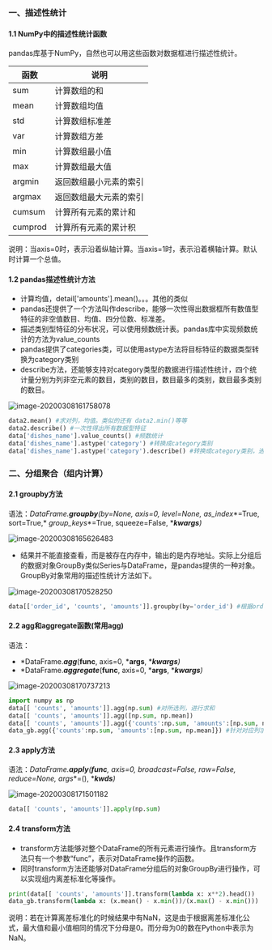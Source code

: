 ### 一、描述性统计

#### 1.1 NumPy中的描述性统计函数 

pandas库基于NumPy，自然也可以用这些函数对数据框进行描述性统计。

| 函数    | 说明                   |
| ------- | ---------------------- |
| sum     | 计算数组的和           |
| mean    | 计算数组均值           |
| std     | 计算数组标准差         |
| var     | 计算数组方差           |
| min     | 计算数组最小值         |
| max     | 计算数组最大值         |
| argmin  | 返回数组最小元素的索引 |
| argmax  | 返回数组最大元素的索引 |
| cumsum  | 计算所有元素的累计和   |
| cumprod | 计算所有元素的累计积   |

说明：当axis=0时，表示沿着纵轴计算。当axis=1时，表示沿着横轴计算。默认时计算一个总值。

#### 1.2 **pandas**描述性统计方法

- 计算均值，detail['amounts'].mean()。。。其他的类似
- pandas还提供了一个方法叫作describe，能够一次性得出数据框所有数值型特征的非空值数目、均值、四分位数、标准差。
- 描述类别型特征的分布状况，可以使用频数统计表。pandas库中实现频数统计的方法为value_counts
- pandas提供了categories类，可以使用astype方法将目标特征的数据类型转换为category类别
- describe方法，还能够支持对category类型的数据进行描述性统计，四个统计量分别为列非空元素的数目，类别的数目，数目最多的类别，数目最多类别的数目。

![image-20200308161758078](C:\Users\tiger\AppData\Roaming\Typora\typora-user-images\image-20200308161758078.png)

```python
data2.mean() #求对列，均值。类似的还有 data2.min()等等
data2.describe() #一次性得出所有数据型特征
data['dishes_name'].value_counts() #频数统计
data['dishes_name'].astype('category') #转换成category类别
data['dishes_name'].astype('category').describe() #转换成category类别，进行描述性统计
```

### 二、分组聚合（组内计算）

#### 2.1 groupby方法

语法：*DataFrame.***groupby***(by=None, axis=0, level=None,* *as_index**=True, sort=True,* *group_keys**=True, squeeze=False, ****kwargs**)*

![image-20200308165626483](C:\Users\tiger\AppData\Roaming\Typora\typora-user-images\image-20200308165626483.png)

- 结果并不能直接查看，而是被存在内存中，输出的是内存地址。实际上分组后的数据对象GroupBy类似Series与DataFrame，是pandas提供的一种对象。GroupBy对象常用的描述性统计方法如下。

![image-20200308170528250](C:\Users\tiger\AppData\Roaming\Typora\typora-user-images\image-20200308170528250.png)

```python
data[['order_id', 'counts', 'amounts']].groupby(by='order_id') #根据order_id进行分组
```

#### 2.2 agg和aggregate函数(常用agg)

语法：

-  *DataFrame.***agg***(**func**, axis=0, ***args**, ****kwargs**)*
- *DataFrame.***aggregate***(**func**, axis=0, ***args**, ****kwargs**)*

![image-20200308170737213](C:\Users\tiger\AppData\Roaming\Typora\typora-user-images\image-20200308170737213.png)

```python
import numpy as np
data[[ 'counts', 'amounts']].agg(np.sum) #对所选列，进行求和
data[[ 'counts', 'amounts']].agg([np.sum, np.mean])
data[[ 'counts', 'amounts']].agg({'counts':np.sum, 'amounts':[np.sum, np.mean]})
data_gb.agg({'counts':np.sum, 'amounts':[np.sum, np.mean]}) #针对对应列求统计量
```

#### 2.3 apply方法

语法：*DataFrame.***apply***(**func**, axis=0, broadcast=False, raw=False, reduce=None,* *args**=(), ****kwds**)*

![image-20200308171501182](C:\Users\tiger\AppData\Roaming\Typora\typora-user-images\image-20200308171501182.png)

```python
data[[ 'counts', 'amounts']].apply(np.sum)
```

#### 2.4 transform方法

- transform方法能够对整个DataFrame的所有元素进行操作。且transform方法只有一个参数“func”，表示对DataFrame操作的函数。
- 同时transform方法还能够对DataFrame分组后的对象GroupBy进行操作，可以实现组内离差标准化等操作。

```python
print(data[[ 'counts', 'amounts']].transform(lambda x: x**2).head())
data_gb.transform(lambda x: (x.mean() - x.min())/(x.max() - x.min()))
```

说明：若在计算离差标准化的时候结果中有NaN，这是由于根据离差标准化公式，最大值和最小值相同的情况下分母是0。而分母为0的数在Python中表示为NaN。
